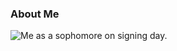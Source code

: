 ### About Me
![Me as a sophomore on signing day.](https://mar-payne.github.io/mar-payne/image/girlshowingoffpin.jpeg)
 
